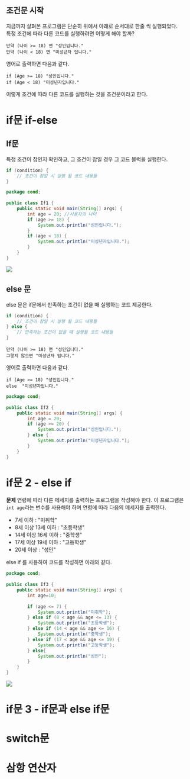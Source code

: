 ## 조건문 시작
지금까지 살펴본 프로그램은 단순히 위에서 아래로 순서대로 한줄 씩 실행되었다.<br>
특정 조건에 따라 다른 코드를 실행하려면 어떻게 해야 할까?
```text
만약 (나이 >= 18) 면 "성인입니다."
만약 (나이 < 18) 면 "미성년자 입니다." 
```

영어로 출력하면 다음과 같다.
```text
if (Age >= 18) "성인입니다."
if (Age < 18) "미성년자입니다."
```

이렇게 조건에 따라 다른 코드를 실행하는 것을 조건문이라고 한다.

# if문 if-else
## If문
특정 조건이 참인지 확인하고, 그 조건이 참일 경우 그 코드 블럭을 실행한다.
```java
if (condition) {
	// 조건이 참일 시 실행 될 코드 내용들
}
```

```java
package cond;  
  
public class If1 {  
    public static void main(String[] args) {  
        int age = 20; //사용자의 나이  
        if (age >= 18) {  
            System.out.println("성인입니다.");  
        }  
        if (age < 18) {  
            System.out.println("미성년자입니다.");  
        }  
    }  
}
```
![](https://i.imgur.com/eUnEiWq.png)

## else 문
else 문은 if문에서 만족하는 조건이 없을 때 실행하는 코드 제공한다.
```java
if (condition) {
	// 조건이 참일 시 실행 될 코드 내용들
} else {
	// 만족하는 조건이 없을 때 실행될 코드 내용들
}
```

```text
만약 (나이 >= 18) 면 "성인입니다."
그렇지 않으면 "미성년자 입니다." 
```

영어로 출력하면 다음과 같다.
```text
if (Age >= 18) "성인입니다."
else  "미성년자입니다."
```

```java
package cond;  
  
public class If2 {  
    public static void main(String[] args) {  
        int age = 20;  
        if (age >= 20) {  
            System.out.println("성인입니다.");  
        } else {  
            System.out.println("미성년자입니다.");  
        }  
    }  
}
```

# if문 2 - else if
**문제**
연령에 따라 다른 메세지를 출력하는 프로그램을 작성해야 한다.
이 프로그램은 `int age`라는 변수를 사용해야 하며 연령에 따라 다음의 메세지를 출력한다.
- 7세 이하 : "미취학"
- 8세 이상 13세 이하 : "초등학생"
- 14세 이상 16세 이하 : "중학생"
- 17세 이상 19세 이하 : "고등학생"
- 20세 이상 : "성인"

else if 를 사용하여 코드를 작성하면 아래와 같다.
```java
package cond;  
  
public class If3 {  
    public static void main(String[] args) {  
        int age=10;  
  
        if (age <= 7) {  
            System.out.println("미취학");  
        } else if (8 < age && age <= 13) {  
            System.out.println("초등학생");  
        } else if (14 < age && age <= 16) {  
            System.out.println("중학생");  
        } else if (17 < age && age <= 19) {  
            System.out.println("고등학생");  
        } else{  
            System.out.println("성인");  
        }  
    }  
}
```
![](https://i.imgur.com/vkG4bSk.png)

# if문 3 - if문과 else if문
# switch문
# 삼항 연산자